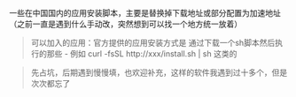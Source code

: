  一些在中国国内的应用安装脚本，主要是替换掉下载地址或部分配置为加速地址（之前一直是遇到什么手动改，突然想到可以找一个地方统一放着）

> 可以加入的应用：官方提供的应用安装方式是 通过下载一个sh脚本然后执行的那些 - 例如 curl -fsSL http://xxx/install.sh | sh 这类的

> 先占坑，后期遇到慢慢填，也欢迎补充，这样的软件我遇到过十多个，但是次次都忘了
